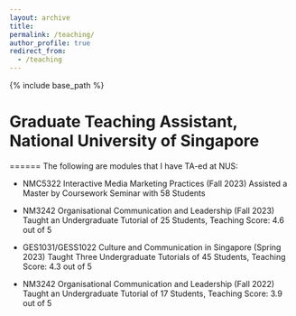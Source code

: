 ```yaml
---
layout: archive
title: 
permalink: /teaching/
author_profile: true
redirect_from:
  - /teaching
---
```


{% include base_path %}

# Graduate Teaching Assistant, National University of Singapore
======
The following are modules that I have TA-ed at NUS:

* NMC5322 Interactive Media Marketing Practices (Fall 2023)
  Assisted a Master by Coursework Seminar with 58 Students

* NM3242 Organisational Communication and Leadership (Fall 2023)
  Taught an Undergraduate Tutorial of 25 Students, Teaching Score: 4.6 out of 5

* GES1031/GESS1022 Culture and Communication in Singapore (Spring 2023)
  Taught Three Undergraduate Tutorials of 45 Students, Teaching Score: 4.3 out of 5

* NM3242 Organisational Communication and Leadership (Fall 2022)
  Taught an Undergraduate Tutorial of 17 Students, Teaching Score: 3.9 out of 5

